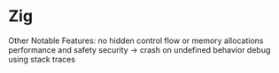 # Zig

Other Notable Features: no hidden control flow or memory allocations
performance and safety 
security → crash on undefined behavior 
debug using stack traces